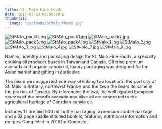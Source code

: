 ```yaml
---
title: St. Malo Fine Foods
date: 2017-05-13 03:56:00 Z
thumbnail:
  image: "/uploads/StMalo_thumb.jpg"
---
```


![StMalo_pack0.jpg](/uploads/StMalo_pack0.jpg)
![StMalo_pack1.jpg](/uploads/StMalo_pack1.jpg)
![StMalo_pack2.jpg](/uploads/StMalo_pack2.jpg)
![StMalo_pack3.jpg](/uploads/StMalo_pack3.jpg)
![StMalo_pack4.jpg](/uploads/StMalo_pack4.jpg)
![StMalo_1.jpg](/uploads/StMalo_1.jpg)
![StMalo_2.jpg](/uploads/StMalo_2.jpg)
![StMalo_3.jpg](/uploads/StMalo_3.jpg)
![StMalo_4.jpg](/uploads/StMalo_4.jpg)
![StMalo_7.jpg](/uploads/StMalo_7.jpg)
![StMalo_8.jpg](/uploads/StMalo_8.jpg)

Naming, identity and packaging design for St. Malo Fine Foods, a specialty cooking oil producer based in Taiwan and Canada. Offering premium avocado and organic canola oil, luxury packaging was designed for the Asian market and gifting in particular. 

The name was suggested as a way of linking two locations: the port city of St. Malo in Brittany, northwest France, and the town the bears its name in the prairies of Canada.
By referencing the two, the well reputed European sources of the brand’s avocado and olive oil are connected to the agricultural heritage of Canadian canola oil.

Includes 1 Litre and 500 mL bottle packaging, a premium double package, and a 32 page saddle stitched booklet, featuring nutritional information and recipes. Completed in 2016 for Concrete.
